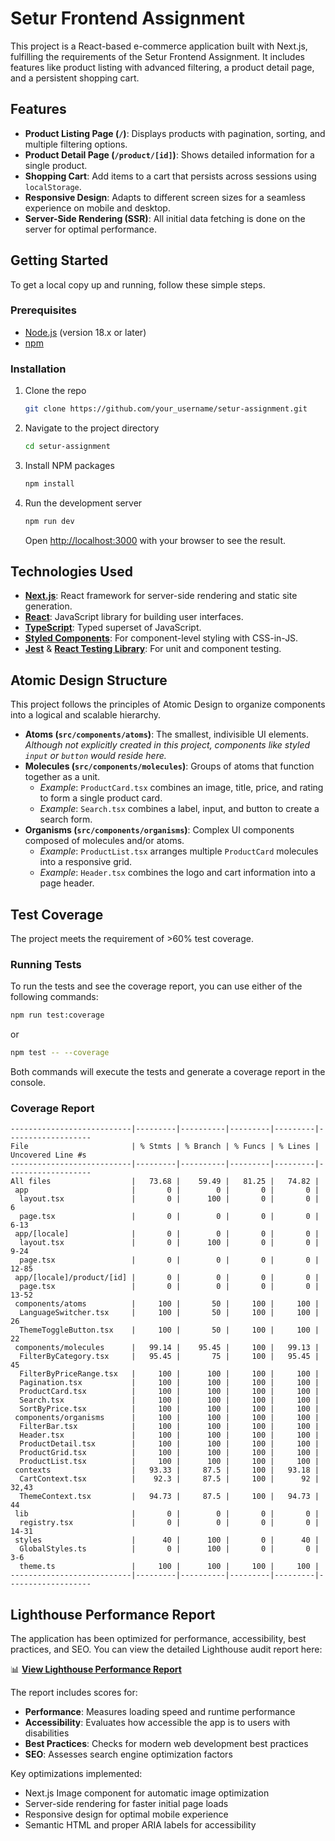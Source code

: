 # Setur Frontend Assignment

This project is a React-based e-commerce application built with Next.js, fulfilling the requirements of the Setur Frontend Assignment. It includes features like product listing with advanced filtering, a product detail page, and a persistent shopping cart.

## Features

- **Product Listing Page (`/`)**: Displays products with pagination, sorting, and multiple filtering options.
- **Product Detail Page (`/product/[id]`)**: Shows detailed information for a single product.
- **Shopping Cart**: Add items to a cart that persists across sessions using `localStorage`.
- **Responsive Design**: Adapts to different screen sizes for a seamless experience on mobile and desktop.
- **Server-Side Rendering (SSR)**: All initial data fetching is done on the server for optimal performance.

## Getting Started

To get a local copy up and running, follow these simple steps.

### Prerequisites

- [Node.js](https://nodejs.org/) (version 18.x or later)
- [npm](https://www.npmjs.com/)

### Installation

1.  Clone the repo
    ```sh
    git clone https://github.com/your_username/setur-assignment.git
    ```
2.  Navigate to the project directory
    ```sh
    cd setur-assignment
    ```
3.  Install NPM packages
    ```sh
    npm install
    ```
4.  Run the development server
    ```sh
    npm run dev
    ```
    Open [http://localhost:3000](http://localhost:3000) with your browser to see the result.

## Technologies Used

- **[Next.js](https://nextjs.org/)**: React framework for server-side rendering and static site generation.
- **[React](https://reactjs.org/)**: JavaScript library for building user interfaces.
- **[TypeScript](https://www.typescriptlang.org/)**: Typed superset of JavaScript.
- **[Styled Components](https://styled-components.com/)**: For component-level styling with CSS-in-JS.
- **[Jest](https://jestjs.io/)** & **[React Testing Library](https://testing-library.com/docs/react-testing-library/intro/)**: For unit and component testing.

## Atomic Design Structure

This project follows the principles of Atomic Design to organize components into a logical and scalable hierarchy.

- **Atoms (`src/components/atoms`)**: The smallest, indivisible UI elements. _Although not explicitly created in this project, components like styled `input` or `button` would reside here._
- **Molecules (`src/components/molecules`)**: Groups of atoms that function together as a unit.
  - _Example_: `ProductCard.tsx` combines an image, title, price, and rating to form a single product card.
  - _Example_: `Search.tsx` combines a label, input, and button to create a search form.
- **Organisms (`src/components/organisms`)**: Complex UI components composed of molecules and/or atoms.
  - _Example_: `ProductList.tsx` arranges multiple `ProductCard` molecules into a responsive grid.
  - _Example_: `Header.tsx` combines the logo and cart information into a page header.

## Test Coverage

The project meets the requirement of >60% test coverage.

### Running Tests

To run the tests and see the coverage report, you can use either of the following commands:

```sh
npm run test:coverage
```

or

```sh
npm test -- --coverage
```

Both commands will execute the tests and generate a coverage report in the console.

### Coverage Report

```
---------------------------|---------|----------|---------|---------|-------------------
File                       | % Stmts | % Branch | % Funcs | % Lines | Uncovered Line #s
---------------------------|---------|----------|---------|---------|-------------------
All files                  |   73.68 |    59.49 |   81.25 |   74.82 |
 app                       |       0 |        0 |       0 |       0 |
  layout.tsx               |       0 |      100 |       0 |       0 | 6
  page.tsx                 |       0 |        0 |       0 |       0 | 6-13
 app/[locale]              |       0 |        0 |       0 |       0 |
  layout.tsx               |       0 |      100 |       0 |       0 | 9-24
  page.tsx                 |       0 |        0 |       0 |       0 | 12-85
 app/[locale]/product/[id] |       0 |        0 |       0 |       0 |
  page.tsx                 |       0 |        0 |       0 |       0 | 13-52
 components/atoms          |     100 |       50 |     100 |     100 |
  LanguageSwitcher.tsx     |     100 |       50 |     100 |     100 | 26
  ThemeToggleButton.tsx    |     100 |       50 |     100 |     100 | 22
 components/molecules      |   99.14 |    95.45 |     100 |   99.13 |
  FilterByCategory.tsx     |   95.45 |       75 |     100 |   95.45 | 45
  FilterByPriceRange.tsx   |     100 |      100 |     100 |     100 |
  Pagination.tsx           |     100 |      100 |     100 |     100 |
  ProductCard.tsx          |     100 |      100 |     100 |     100 |
  Search.tsx               |     100 |      100 |     100 |     100 |
  SortByPrice.tsx          |     100 |      100 |     100 |     100 |
 components/organisms      |     100 |      100 |     100 |     100 |
  FilterBar.tsx            |     100 |      100 |     100 |     100 |
  Header.tsx               |     100 |      100 |     100 |     100 |
  ProductDetail.tsx        |     100 |      100 |     100 |     100 |
  ProductGrid.tsx          |     100 |      100 |     100 |     100 |
  ProductList.tsx          |     100 |      100 |     100 |     100 |
 contexts                  |   93.33 |     87.5 |     100 |   93.18 |
  CartContext.tsx          |    92.3 |     87.5 |     100 |      92 | 32,43
  ThemeContext.tsx         |   94.73 |     87.5 |     100 |   94.73 | 44
 lib                       |       0 |        0 |       0 |       0 |
  registry.tsx             |       0 |        0 |       0 |       0 | 14-31
 styles                    |      40 |      100 |       0 |      40 |
  GlobalStyles.ts          |       0 |      100 |       0 |       0 | 3-6
  theme.ts                 |     100 |      100 |     100 |     100 |
---------------------------|---------|----------|---------|---------|-------------------
```

## Lighthouse Performance Report

The application has been optimized for performance, accessibility, best practices, and SEO. You can view the detailed Lighthouse audit report here:

📊 **[View Lighthouse Performance Report](./lighthouse.pdf)**

The report includes scores for:

- **Performance**: Measures loading speed and runtime performance
- **Accessibility**: Evaluates how accessible the app is to users with disabilities
- **Best Practices**: Checks for modern web development best practices
- **SEO**: Assesses search engine optimization factors

Key optimizations implemented:

- Next.js Image component for automatic image optimization
- Server-side rendering for faster initial page loads
- Responsive design for optimal mobile experience
- Semantic HTML and proper ARIA labels for accessibility
